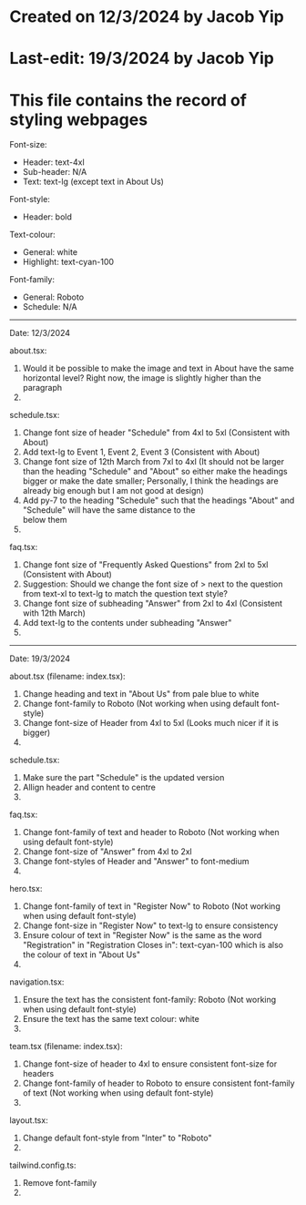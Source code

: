 # Created on 12/3/2024 by Jacob Yip
# Last-edit: 19/3/2024 by Jacob Yip
# This file contains the record of styling webpages


Font-size: 
- Header: text-4xl
- Sub-header: N/A
- Text: text-lg (except text in About Us)


Font-style: 
- Header: bold


Text-colour: 
- General: white
- Highlight: text-cyan-100


Font-family: 
- General: Roboto
- Schedule: N/A

------------------------------------------------------------------------------------------

Date: 12/3/2024

about.tsx: 
1. Would it be possible to make the image and text in About have the same horizontal level? Right now, the image is slightly higher than the paragraph
2. 


schedule.tsx: 
1. Change font size of header "Schedule" from 4xl to 5xl (Consistent with About)
2. Add text-lg to Event 1, Event 2, Event 3 (Consistent with About)
3. Change font size of 12th March from 7xl to 4xl (It should not be larger than the heading "Schedule" and "About" so either make the headings bigger or make the date smaller; Personally, I think the headings are already big enough but I am not good at design)
4. Add py-7 to the heading "Schedule" such that the headings "About" and "Schedule" will have the same distance to the <div></div> below them
5. 


faq.tsx: 
1. Change font size of "Frequently Asked Questions" from 2xl to 5xl (Consistent with About)
2. Suggestion: Should we change the font size of > next to the question from text-xl to text-lg to match the question text style? 
3. Change font size of subheading "Answer" from 2xl to 4xl (Consistent with 12th March)
4. Add text-lg to the contents under subheading "Answer"
5. 

------------------------------------------------------------------------------------------

Date: 19/3/2024

about.tsx (filename: index.tsx): 
1. Change heading and text in "About Us" from pale blue to white
2. Change font-family to Roboto (Not working when using default font-style)
3. Change font-size of Header from 4xl to 5xl (Looks much nicer if it is bigger)
4. 


schedule.tsx: 
1. Make sure the part "Schedule" is the updated version
2. Allign header and content to centre
3. 


faq.tsx:
1. Change font-family of text and header to Roboto (Not working when using default font-style)
2. Change font-size of "Answer" from 4xl to 2xl
3. Change font-styles of Header and "Answer" to font-medium
4. 


hero.tsx: 
1. Change font-family of text in "Register Now" to Roboto (Not working when using default font-style)
2. Change font-size in "Register Now" to text-lg to ensure consistency
3. Ensure colour of text in "Register Now" is the same as the word "Registration" in "Registration Closes in": text-cyan-100 which is also the colour of text in "About Us"
4. 


navigation.tsx: 
1. Ensure the text has the consistent font-family: Roboto (Not working when using default font-style)
2. Ensure the text has the same text colour: white
3. 


team.tsx (filename: index.tsx): 
1. Change font-size of header to 4xl to ensure consistent font-size for headers
2. Change font-family of header to Roboto to ensure consistent font-family of text (Not working when using default font-style)
3. 


layout.tsx: 
1. Change default font-style from "Inter" to "Roboto"
2. 


tailwind.config.ts: 
1. Remove font-family
2. 

